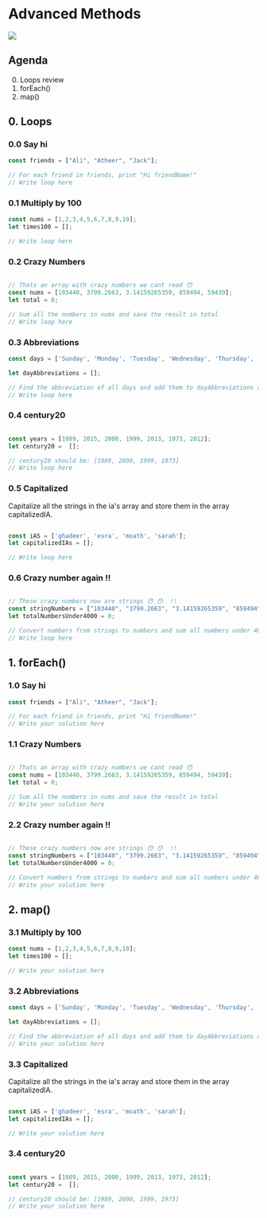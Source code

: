 # Advanced Methods

![](https://jatinmandav.files.wordpress.com/2017/01/i-heard-you-like-arrays-so-i-put-an-array-in-your-array-so-you-c.jpg?w=383&h=383)


## Agenda
0. Loops review
1. forEach()
2. map()


## 0. Loops

### 0.0 Say hi
```js
const friends = ["Ali", "Atheer", "Jack"];

// For each friend in friends, print "Hi friendName!"
// Write loop here
```

### 0.1 Multiply by 100 

```js
const nums = [1,2,3,4,5,6,7,8,9,10];
let times100 = [];

// Write loop here

```

### 0.2 Crazy Numbers
```js

// Thats an array with crazy numbers we cant read 😯
const nums = [103440, 3799.2663, 3.14159265359, 859494, 59439];
let total = 0;

// Sum all the numbers in nums and save the result in total
// Write loop here

```


### 0.3 Abbreviations
```js
const days = ['Sunday', 'Monday', 'Tuesday', 'Wednesday', 'Thursday', 'Friday', 'Saturday'];

let dayAbbreviations = [];

// Find the abbreviation of all days and add them to dayAbbreviations array
// Write loop here
```


### 0.4 century20
```js

const years = [1989, 2015, 2000, 1999, 2013, 1973, 2012];
let century20 =  []; 

// century20 should be: [1989, 2000, 1999, 1973]
// Write loop here

```



### 0.5 Capitalized 

Capitalize all the strings in the ia's array and store them in the array capitalizedIA.


```js

const iAS = ['ghadeer', 'esra', 'moath', 'sarah'];
let capitalizedIAs = [];

// Write loop here

```


### 0.6 Crazy number again !!

```js

// These crazy numbers now are strings 😯 😯  !!  
const stringNumbers = ["103440", "3799.2663", "3.14159265359", "859494", "59439"];
let totalNumbersUnder4000 = 0;

// Convert numbers from strings to numbers and sum all numbers under 4000 and store them in totalNumbersUnder4000
// Write loop here

```


## 1. forEach()


### 1.0 Say hi
```js
const friends = ["Ali", "Atheer", "Jack"];

// For each friend in friends, print "Hi friendName!"
// Write your solution here
```


### 1.1 Crazy Numbers
```js

// Thats an array with crazy numbers we cant read 😯
const nums = [103440, 3799.2663, 3.14159265359, 859494, 59439];
let total = 0;

// Sum all the numbers in nums and save the result in total
// Write your solution here

```

### 2.2 Crazy number again !!

```js

// These crazy numbers now are strings 😯 😯  !!  
const stringNumbers = ["103440", "3799.2663", "3.14159265359", "859494", "59439"];
let totalNumbersUnder4000 = 0;

// Convert numbers from strings to numbers and sum all numbers under 4000 and store them in totalNumbersUnder4000
// Write your solution here

```

## 2. map()

### 3.1 Multiply by 100 

```js
const nums = [1,2,3,4,5,6,7,8,9,10];
let times100 = [];

// Write your solution here

```

### 3.2 Abbreviations
```js
const days = ['Sunday', 'Monday', 'Tuesday', 'Wednesday', 'Thursday', 'Friday', 'Saturday'];

let dayAbbreviations = [];

// Find the abbreviation of all days and add them to dayAbbreviations array
// Write your solution here
```

### 3.3 Capitalized 

Capitalize all the strings in the ia's array and store them in the array capitalizedIA.


```js

const iAS = ['ghadeer', 'esra', 'moath', 'sarah'];
let capitalizedIAs = [];

// Write your solution here

```

### 3.4 century20
```js

const years = [1989, 2015, 2000, 1999, 2013, 1973, 2012];
let century20 =  []; 

// century20 should be: [1989, 2000, 1999, 1973]
// Write your solution here

```